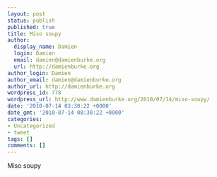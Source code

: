 ```yaml
---
layout: post
status: publish
published: true
title: Miso soupy
author:
  display_name: Damien
  login: Damien
  email: damien@damienburke.org
  url: http://damienburke.org
author_login: Damien
author_email: damien@damienburke.org
author_url: http://damienburke.org
wordpress_id: 778
wordpress_url: http://www.damienburke.org/2010/07/14/miso-soupy/
date: '2010-07-14 03:30:22 +0000'
date_gmt: '2010-07-14 08:30:22 +0000'
categories:
- Uncategorized
- tweet
tags: []
comments: []
---
```

<p>Miso soupy</p>
